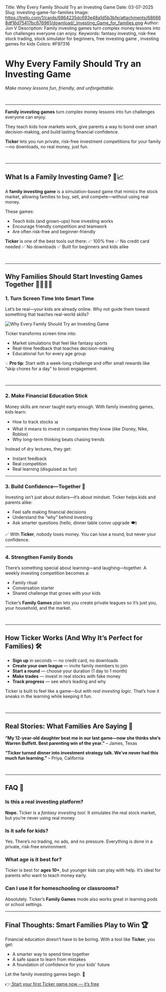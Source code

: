 Title: Why Every Family Should Try an Investing Game
Date: 03-07-2025
Slug: investing-game-for-families
Image: https://trello.com/1/cards/6864235dc693e48a1d5b3bfe/attachments/686668df16d75417bc676961/download/_Investing_Game_for_families.png
Author: Jon V
Description: Family investing games turn complex money lessons into fun challenges everyone can enjoy.
Keywords: fantasy investing, risk-free stock trading, stock simulator for beginners, free investing game , investing games for kids
Colors: #F97316

# **Why Every Family Should Try an Investing Game**

_Make money lessons fun, friendly, and unforgettable._

‌

---

**Family investing games** turn complex money lessons into fun challenges everyone can enjoy.

They teach kids how markets work, give parents a way to bond over smart decision-making, and build lasting financial confidence.

**Ticker** lets you run private, risk-free investment competitions for your family—no downloads, no real money, just fun.

‌

---

## **What Is a Family Investing Game? 🎲📈**

A **family investing game** is a simulation-based game that mimics the stock market, allowing families to buy, sell, and compete—without using real money.

These games:

- Teach kids (and grown-ups) how investing works
- Encourage friendly competition and teamwork
- Are often risk-free and beginner-friendly

**Ticker** is one of the best tools out there:
✅ 100% free
✅ No credit card needed
✅ No downloads
✅ Built for beginners and kids alike

‌

---

## **Why Families Should Start Investing Games Together 👨‍👩‍👧‍👦**

### **1. Turn Screen Time Into Smart Time**

Let’s be real—your kids are already online. Why not guide them toward something that teaches real-world skills?

![Why Every Family Should Try an Investing Game](https://trello.com/1/cards/6864235dc693e48a1d5b3bfe/attachments/686668df16d75417bc676961/download/_Investing_Game_for_families.png)

Ticker transforms screen time into:

- Market simulations that feel like fantasy sports
- Real-time feedback that teaches decision-making
- Educational fun for every age group

💡 **Pro tip**: Start with a week-long challenge and offer small rewards like “skip chores for a day” to boost engagement.

‌

---

### **2. Make Financial Education Stick**

Money skills are _never_ taught early enough.
With family investing games, kids learn:

- How to track stocks 📊
- What it means to invest in companies they know (like Disney, Nike, Roblox)
- Why long-term thinking beats chasing trends

Instead of dry lectures, they get:

- Instant feedback
- Real competition
- Real learning (disguised as fun)

---

### **3. Build Confidence—Together 💪**

Investing isn’t just about dollars—it’s about mindset.
Ticker helps kids and parents alike:

- Feel safe making financial decisions
- Understand the “why” behind investing
- Ask smarter questions (hello, dinner table convo upgrade 🍽️)

✅ With **Ticker**, nobody loses money. You can lose a round, but never your confidence.

---

### **4. Strengthen Family Bonds**

There’s something special about learning—and laughing—together.
A weekly investing competition becomes a:

- Family ritual
- Conversation starter
- Shared challenge that grows with your kids

Ticker’s **Family Games** plan lets you create private leagues so it’s just you, your household, and the market.

‌

---

## **How Ticker Works (And Why It’s Perfect for Families) 🛠️**

- **Sign up** in seconds — no credit card, no downloads
- **Create your own league** — invite family members to join
- **Start a round** — choose your duration (1 day to 1 month)
- **Make trades** — invest in real stocks with fake money
- **Track progress** — see who’s leading and why

Ticker is built to feel like a game—but with _real investing logic_.
That’s how it sneaks in the learning while keeping it fun.

‌

---

## **Real Stories: What Families Are Saying 💬**

**“My 12-year-old daughter beat me in our last game—now she thinks she’s Warren Buffett. Best parenting win of the year.”** – James, Texas

**“Ticker turned dinner into investment strategy talk. We’ve never had this much fun learning.”** – Priya, California

‌

---

## **FAQ 🧠**

### **Is this a real investing platform?**

**Nope.** Ticker is a _fantasy investing tool_. It simulates the real stock market, but you’re never using real money.

### **Is it safe for kids?**

Yes. There’s no trading, no ads, and no pressure. Everything is done in a private, risk-free environment.

### **What age is it best for?**

Ticker is best for **ages 10+**, but younger kids can play with help. It’s ideal for parents who want to teach money early.

### **Can I use it for homeschooling or classrooms?**

Absolutely. Ticker’s **Family Games** mode also works great in learning pods or school settings.

---

## **Final Thoughts: Smart Families Play to Win 🏆**

Financial education doesn’t have to be boring.
With a tool like **Ticker**, you get:

- A smarter way to spend time together
- A safe space to learn from mistakes
- A foundation of confidence for your kids' future

Let the family investing games begin. 🥇

👉[ Start your first Ticker game now — it’s free](https://heyticker.com/ "‌")